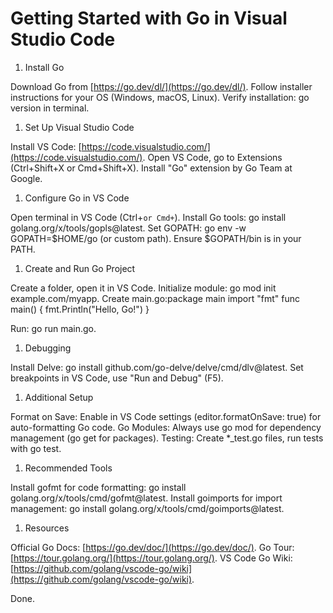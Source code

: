 # Getting Started with Go in Visual Studio Code

1. Install Go

Download Go from [https://go.dev/dl/](https://go.dev/dl/).
Follow installer instructions for your OS (Windows, macOS, Linux).
Verify installation: go version in terminal.

1. Set Up Visual Studio Code

Install VS Code: [https://code.visualstudio.com/](https://code.visualstudio.com/).
Open VS Code, go to Extensions (Ctrl+Shift+X or Cmd+Shift+X).
Install "Go" extension by Go Team at Google.

1. Configure Go in VS Code

Open terminal in VS Code (Ctrl+``or Cmd+``).
Install Go tools: go install golang.org/x/tools/gopls@latest.
Set GOPATH: go env -w GOPATH=$HOME/go (or custom path).
Ensure $GOPATH/bin is in your PATH.

1. Create and Run Go Project

Create a folder, open it in VS Code.
Initialize module: go mod init example.com/myapp.
Create main.go:package main
import "fmt"
func main() {
    fmt.Println("Hello, Go!")
}

Run: go run main.go.

1. Debugging

Install Delve: go install github.com/go-delve/delve/cmd/dlv@latest.
Set breakpoints in VS Code, use "Run and Debug" (F5).

1. Additional Setup

Format on Save: Enable in VS Code settings (editor.formatOnSave: true) for auto-formatting Go code.
Go Modules: Always use go mod for dependency management (go get for packages).
Testing: Create *_test.go files, run tests with go test.

1. Recommended Tools

Install gofmt for code formatting: go install golang.org/x/tools/cmd/gofmt@latest.
Install goimports for import management: go install golang.org/x/tools/cmd/goimports@latest.

1. Resources

Official Go Docs: [https://go.dev/doc/](https://go.dev/doc/).
Go Tour: [https://tour.golang.org/](https://tour.golang.org/).
VS Code Go Wiki: [https://github.com/golang/vscode-go/wiki](https://github.com/golang/vscode-go/wiki).

Done.
